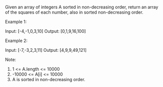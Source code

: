 Given an array of integers A sorted in non-decreasing order, return an array of the squares of each number, also in sorted non-decreasing order.

 

Example 1:

Input: [-4,-1,0,3,10]
Output: [0,1,9,16,100]

Example 2:

Input: [-7,-3,2,3,11]
Output: [4,9,9,49,121]
 

Note:

1. 1 <= A.length <= 10000
2. -10000 <= A[i] <= 10000
3. A is sorted in non-decreasing order.
